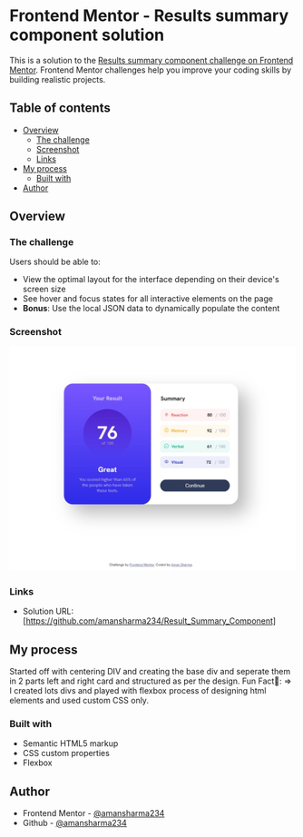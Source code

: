 # Frontend Mentor - Results summary component solution

This is a solution to the [Results summary component challenge on Frontend Mentor](https://www.frontendmentor.io/challenges/results-summary-component-CE_K6s0maV). Frontend Mentor challenges help you improve your coding skills by building realistic projects. 

## Table of contents

- [Overview](#overview)
  - [The challenge](#the-challenge)
  - [Screenshot](#screenshot)
  - [Links](#links)
- [My process](#my-process)
  - [Built with](#built-with)
- [Author](#author)

## Overview

### The challenge

Users should be able to:

- View the optimal layout for the interface depending on their device's screen size
- See hover and focus states for all interactive elements on the page
- **Bonus**: Use the local JSON data to dynamically populate the content

### Screenshot

![](./Screenshot.jpg)


### Links

- Solution URL: [https://github.com/amansharma234/Result_Summary_Component]

## My process
Started off with centering DIV and creating the base div and seperate them in 2 parts left and right card and structured as per the design.
Fun Fact🫡: => I created lots divs and played with flexbox process of designing html elements and used custom CSS only.
 
### Built with

- Semantic HTML5 markup
- CSS custom properties
- Flexbox

## Author

- Frontend Mentor - [@amansharma234](https://www.frontendmentor.io/profile/amansharma234)
- Github - [@amansharma234](https://github.com/amansharma234)

